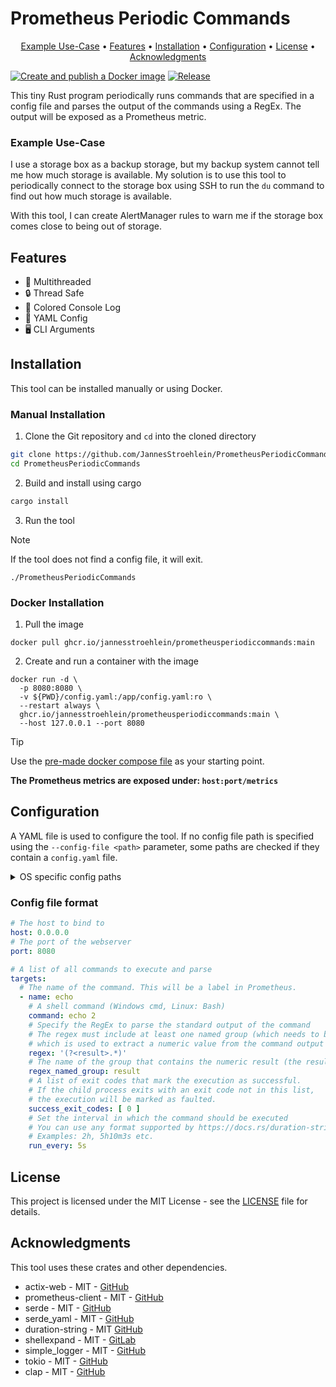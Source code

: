﻿# Prometheus Periodic Commands

<div align="center">
<p>
    <a href="#example-use-case">Example Use-Case</a> •
    <a href="#features">Features</a> •
    <a href="#installation">Installation</a> •
    <a href="#configuration">Configuration</a> •
    <a href="#license">License</a> •
    <a href="#acknowledgments">Acknowledgments</a>
</p>
</div>

[![Create and publish a Docker image](https://github.com/JannesStroehlein/PrometheusPeriodicCommands/actions/workflows/main.yml/badge.svg)](https://github.com/JannesStroehlein/PrometheusPeriodicCommands/actions/workflows/main.yml)
[![Release](https://github.com/JannesStroehlein/PrometheusPeriodicCommands/actions/workflows/release.yml/badge.svg)](https://github.com/JannesStroehlein/PrometheusPeriodicCommands/actions/workflows/release.yml)

This tiny Rust program periodically runs commands that are specified in a config file
and parses the output of the commands using a RegEx. The output will be exposed as a
Prometheus metric.

### Example Use-Case

I use a storage box as a backup storage, but my backup system cannot tell me how much
storage is available. My solution is to use this tool to periodically connect to the storage
box using SSH to run the `du` command to find out how much storage is available.

With this tool, I can create AlertManager rules to warn me if the storage box comes close to being out of storage.

## Features

- 🧷 Multithreaded
- 🔒 Thread Safe
- 🎨 Colored Console Log
- 💾 YAML Config
- 🖥️ CLI Arguments

## Installation

This tool can be installed manually or using Docker.

### Manual Installation

1. Clone the Git repository and `cd` into the cloned directory

```sh
git clone https://github.com/JannesStroehlein/PrometheusPeriodicCommands.git
cd PrometheusPeriodicCommands
```

2. Build and install using cargo

```sh
cargo install
```

3. Run the tool

> [!NOTE]
> If the tool does not find a config file, it will exit.

```shell
./PrometheusPeriodicCommands
```

### Docker Installation

1. Pull the image

```shell
docker pull ghcr.io/jannesstroehlein/prometheusperiodiccommands:main
```

2. Create and run a container with the image

```shell
docker run -d \
  -p 8080:8080 \
  -v ${PWD}/config.yaml:/app/config.yaml:ro \
  --restart always \
  ghcr.io/jannesstroehlein/prometheusperiodiccommands:main \
  --host 127.0.0.1 --port 8080
```

> [!TIP]
> Use the [pre-made docker compose file](docker-compose.yml) as your starting point.

**The Prometheus metrics are exposed under: `host:port/metrics`**

## Configuration

A YAML file is used to configure the tool. If no config file path is specified using the
`--config-file <path>` parameter, some paths are checked if they contain a `config.yaml` file.

<details>
<summary>OS specific config paths</summary>

| OS      | Paths                                                                                             |
|---------|---------------------------------------------------------------------------------------------------|
| Linux   | ~/.config/prometheus_periodic_commands/config.yaml, /etc/prometheus_periodic_commands/config.yaml |
| Windows | %LocalAppData%/prometheus_periodic_commands/config.yaml                                           |

</details>

### Config file format

```yaml
# The host to bind to
host: 0.0.0.0
# The port of the webserver
port: 8080

# A list of all commands to execute and parse
targets:
  # The name of the command. This will be a label in Prometheus.
  - name: echo
    # A shell command (Windows cmd, Linux: Bash)
    command: echo 2
    # Specify the RegEx to parse the standard output of the command
    # The regex must include at least one named group (which needs to be specified below)
    # which is used to extract a numeric value from the command output
    regex: '(?<result>.*)'
    # The name of the group that contains the numeric result (the result can also be a float)
    regex_named_group: result
    # A list of exit codes that mark the execution as successful.
    # If the child process exits with an exit code not in this list,
    # the execution will be marked as faulted.
    success_exit_codes: [ 0 ]
    # Set the interval in which the command should be executed
    # You can use any format supported by https://docs.rs/duration-string/latest/duration_string/
    # Examples: 2h, 5h10m3s etc.
    run_every: 5s
```

## License

This project is licensed under the MIT License - see the [LICENSE](LICENSE) file for details.

## Acknowledgments

This tool uses these crates and other dependencies.

- actix-web - MIT - [GitHub](https://github.com/actix/actix-web)
- prometheus-client - MIT - [GitHub](https://github.com/prometheus/client_rust)
- serde - MIT - [GitHub](https://github.com/serde-rs/serde)
- serde_yaml - MIT - [GitHub](https://github.com/dtolnay/serde-yaml)
- duration-string - MIT [GitHub](https://github.com/RonniSkansing/duration-string)
- shellexpand - MIT - [GitLab](https://gitlab.com/ijackson/rust-shellexpand)
- simple_logger - MIT - [GitHub](https://github.com/borntyping/rust-simple_logger)
- tokio - MIT - [GitHub](https://github.com/tokio-rs/tokio)
- clap - MIT - [GitHub](https://github.com/clap-rs/clap)

